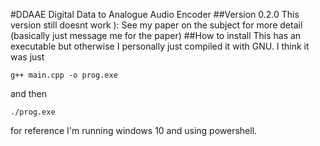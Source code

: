 #DDAAE
Digital Data to Analogue Audio Encoder
##Version 0.2.0
This version still doesnt work ):
See my paper on the subject for more detail (basically just message me for the paper)
##How to install
This has an executable but otherwise I personally just compiled it with GNU.
I think it was just
```
g++ main.cpp -o prog.exe
```
and then
```
./prog.exe
```
for reference I'm running windows 10 and using powershell.
